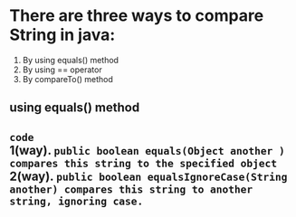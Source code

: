 # There are three ways to compare String in java: 

1. By using equals() method 
2. By using == operator
3. By compareTo() method

## using equals() method 

`code`<br> 
1(way). `public boolean equals(Object another )  compares this string to the specified object` <br>
2(way). `public boolean equalsIgnoreCase(String another) compares this string to another string, ignoring case.`
---